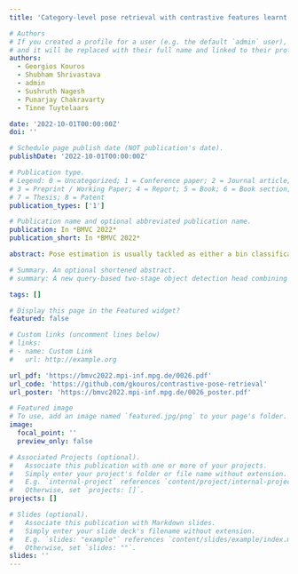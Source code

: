```yaml
---
title: 'Category-level pose retrieval with contrastive features learnt with occlusion augmentation'

# Authors
# If you created a profile for a user (e.g. the default `admin` user), write the username (folder name) here
# and it will be replaced with their full name and linked to their profile.
authors:
  - Georgios Kouros
  - Shubham Shrivastava
  - admin
  - Sushruth Nagesh
  - Punarjay Chakravarty
  - Tinne Tuytelaars

date: '2022-10-01T00:00:00Z'
doi: ''

# Schedule page publish date (NOT publication's date).
publishDate: '2022-10-01T00:00:00Z'

# Publication type.
# Legend: 0 = Uncategorized; 1 = Conference paper; 2 = Journal article;
# 3 = Preprint / Working Paper; 4 = Report; 5 = Book; 6 = Book section;
# 7 = Thesis; 8 = Patent
publication_types: ['1']

# Publication name and optional abbreviated publication name.
publication: In *BMVC 2022*
publication_short: In *BMVC 2022*

abstract: Pose estimation is usually tackled as either a bin classification or a regression problem. In both cases, the idea is to directly predict the pose of an object. This is a non-trivial task due to appearance variations between similar poses and similarities between dissimilar poses. Instead, we follow the key idea that comparing two poses is easier than directly predicting one. Render-and-compare approaches have been employed to that end, however, they tend to be unstable, computationally expensive, and slow for real-time applications. We propose doing category-level pose estimation by learning an alignment metric in an embedding space using a contrastive loss with a dynamic margin and a continuous pose-label space. For efficient inference, we use a simple real-time image retrieval scheme with a pre-rendered and pre-embedded reference set of renderings. To achieve robustness to real-world conditions, we employ synthetic occlusions, bounding box perturbations, and appearance augmentations. Our approach achieves state-of-the-art performance on PASCAL3D and OccludedPASCAL3D and surpasses the competing methods on KITTI3D in a cross-dataset evaluation setting.

# Summary. An optional shortened abstract.
# summary: A new query-based two-stage object detection head combining the best of both classical and DETR-based detectors, by improving the cross-attention prior with anchors and introducing the effective top-k matching scheme.

tags: []

# Display this page in the Featured widget?
featured: false

# Custom links (uncomment lines below)
# links:
# - name: Custom Link
#   url: http://example.org

url_pdf: 'https://bmvc2022.mpi-inf.mpg.de/0026.pdf'
url_code: 'https://github.com/gkouros/contrastive-pose-retrieval'
url_poster: 'https://bmvc2022.mpi-inf.mpg.de/0026_poster.pdf'

# Featured image
# To use, add an image named `featured.jpg/png` to your page's folder.
image:
  focal_point: ''
  preview_only: false

# Associated Projects (optional).
#   Associate this publication with one or more of your projects.
#   Simply enter your project's folder or file name without extension.
#   E.g. `internal-project` references `content/project/internal-project/index.md`.
#   Otherwise, set `projects: []`.
projects: []

# Slides (optional).
#   Associate this publication with Markdown slides.
#   Simply enter your slide deck's filename without extension.
#   E.g. `slides: "example"` references `content/slides/example/index.md`.
#   Otherwise, set `slides: ""`.
slides: ''
---
```

